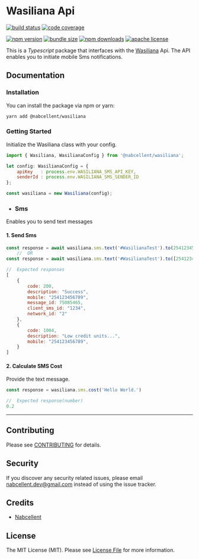 # Wasiliana Api

[![build status][build-badge]][build]
[![code coverage][coverage-badge]][coverage]

[![npm version][version-badge]][package]
[![bundle size][minzip-badge]][bundlephobia]
[![npm downloads][downloads-badge]][npmtrends]
[![apache license][license-badge]][license]

[build-badge]: https://img.shields.io/github/actions/workflow/status/nabcellent/wasiliana/test.yml?branch=main&logo=github&style=flat-square
[build]: https://github.com/nabcellent/wasiliana/actions?query=workflow%3Avalidate
[coverage-badge]: https://img.shields.io/codecov/c/github/nabcellent/wasiliana.svg?token=UR29MJXL82&style=flat-square
[coverage]: https://codecov.io/github/nabcellent/wasiliana/
[version-badge]: https://img.shields.io/npm/v/@nabcellent/wasiliana.svg?style=flat-square
[package]: https://www.npmjs.com/package/@nabcellent/wasiliana
[minzip-badge]: https://img.shields.io/bundlephobia/minzip/@nabcellent/wasiliana.svg?style=flat-square
[bundlephobia]: https://bundlephobia.com/result?p=@nabcellent/wasiliana
[downloads-badge]: https://img.shields.io/npm/dm/@nabcellent/wasiliana.svg?style=flat-square
[npmtrends]: https://www.npmtrends.com/nabcellent/wasiliana
[license-badge]: https://img.shields.io/npm/l/@nabcellent/wasiliana.svg?style=flat-square
[license]: https://github.com/nabcellent/wasiliana/blob/main/LICENSE

This is a <i>Typescript</i> package that interfaces with the [Wasiliana](https://wasiliana.com/) Api.
The API enables you to initiate mobile Sms notifications.

## Documentation

### Installation

You can install the package via npm or yarn:
```bash
yarn add @nabcellent/wasiliana
```
### Getting Started
Initialize the Wasiliana class with your config.
```js
import { Wasiliana, WasilianaConfig } from '@nabcellent/wasiliana';

let config: WasilianaConfig = {
    apiKey   : process.env.WASILIANA_SMS_API_KEY,
    senderId : process.env.WASILIANA_SMS_SENDER_ID
};

const wasiliana = new Wasiliana(config);
```

- ### Sms
Enables you to send text messages

#### 1. Send Sms
```js
const response = await wasiliana.sms.text('#WasilianaTest').to(254123456789).send()
    //  OR
const response = await wasiliana.sms.text('#WasilianaTest').to([254123456789]).send()

//  Expected responses
[
    {
        code: 200,
        description: "Success",
        mobile: "254123456789",
        message_id: 75085465,
        client_sms_id: "1234",
        network_id: "2"
    },
    {
        code: 1004,
        description: "Low credit units...",
        mobile: "254123456789",
    }
]
```

#### 2. Calculate SMS Cost
Provide the text message.
```js
const response = wasiliana.sms.cost('Hello World.')

//  Expected response(number)
0.2
```

---

## Contributing

Please see [CONTRIBUTING](CONTRIBUTING.md) for details.

## Security

If you discover any security related issues, please email [nabcellent.dev@gmail.com](mailto:nabcellent.dev@gmail.com) instead of using the issue tracker.

## Credits

- [Nabcellent](https://github.com/Nabcellent)

[comment]: <> (- [All Contributors]&#40;../../contributors&#41;)

## License

The MIT License (MIT). Please see [License File](LICENSE.md) for more information.